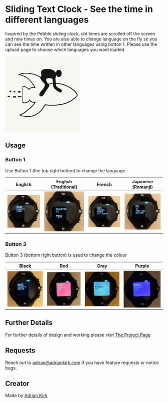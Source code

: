 # Sliding Text Clock - See the time in different languages

Inspired by the Pebble sliding clock, old times are scrolled off the screen and new times on. You are also able to change language on the fly so you can see the time written in other languages using button 1. Please use the upload page to choose which languages you want loaded.

![](app.png)

## Usage

### Button 1

Use Button 1 (the top right button) to change the language

|   English   |  English (Traditional)    |  French    | Japanese (Romanji) |
| ---- | ---- | ---- | ---- |
|   ![](./format-01.jpg)   | ![](format-02.jpg)     |  ![](format-03.jpg) |![](format-04.jpg)    |

### Button 3
Button 3 (bottom right button) is used to change the colour

|  Black   |  Red    |  Gray    |  Purple    |
| ---- | ---- | ---- | ---- |
|   ![](./color-01.jpg) | ![](color-02.jpg) |  ![](color-03.jpg)   | ![](color-04.jpg)   |

## Further Details

For further details of design and working please visit [The Project Page](https://www.notion.so/adrianwkirk/Sliding-Text-Clock-a8fe556f03624a619656ddbc4f36f41b)

## Requests

Reach out to adrian@adriankirk.com if you have feature requests or notice bugs.

## Creator

Made by [Adrian Kirk](mailto:adrian@adriankirk.com)

